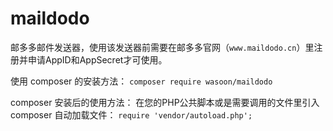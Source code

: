 # maildodo
邮多多邮件发送器，使用该发送器前需要在邮多多官网（`www.maildodo.cn`）里注册并申请AppID和AppSecret才可使用。

使用 composer 的安装方法：
`composer require wasoon/maildodo`

composer 安装后的使用方法：
在您的PHP公共脚本或是需要调用的文件里引入 composer 自动加载文件：
`require 'vendor/autoload.php';`